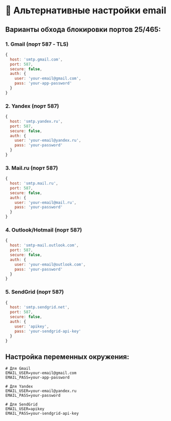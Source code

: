 # 📧 Альтернативные настройки email

## Варианты обхода блокировки портов 25/465:

### 1. Gmail (порт 587 - TLS)
```javascript
{
  host: 'smtp.gmail.com',
  port: 587,
  secure: false,
  auth: {
    user: 'your-email@gmail.com',
    pass: 'your-app-password'
  }
}
```

### 2. Yandex (порт 587)
```javascript
{
  host: 'smtp.yandex.ru',
  port: 587,
  secure: false,
  auth: {
    user: 'your-email@yandex.ru',
    pass: 'your-password'
  }
}
```

### 3. Mail.ru (порт 587)
```javascript
{
  host: 'smtp.mail.ru',
  port: 587,
  secure: false,
  auth: {
    user: 'your-email@mail.ru',
    pass: 'your-password'
  }
}
```

### 4. Outlook/Hotmail (порт 587)
```javascript
{
  host: 'smtp-mail.outlook.com',
  port: 587,
  secure: false,
  auth: {
    user: 'your-email@outlook.com',
    pass: 'your-password'
  }
}
```

### 5. SendGrid (порт 587)
```javascript
{
  host: 'smtp.sendgrid.net',
  port: 587,
  secure: false,
  auth: {
    user: 'apikey',
    pass: 'your-sendgrid-api-key'
  }
}
```

## Настройка переменных окружения:

```env
# Для Gmail
EMAIL_USER=your-email@gmail.com
EMAIL_PASS=your-app-password

# Для Yandex
EMAIL_USER=your-email@yandex.ru
EMAIL_PASS=your-password

# Для SendGrid
EMAIL_USER=apikey
EMAIL_PASS=your-sendgrid-api-key
```
